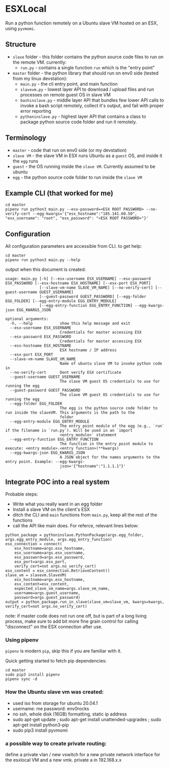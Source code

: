 # ESXLocal

Run a python function remotely on a Ubuntu slave VM hosted on an ESX, using `pyvmomi`.

## Structure

* `slave` folder - this folder contains the python source code files to run on the remote VM. currently:
  * `run.py` - contains a single function `run` which is the "entry point"
* `master` folder - the python library that should run on env0 side (tested from my linux devstation):
  * `main.py` - the cli entry point, and main function
  * `slavevm.py` - lowest layer API to download / upload files and run processes on remote guest OS in slave VM
  * `bashinslave.py` - middle layer API that bundles few lower API calls to invoke a bash script remotely, collect it's output, and fail with proper error reporting
  * `pythoninslave.py` - highest layer API that contains a class to package python source code folder and run it remotely.

## Terminology

* `master` - code that run on env0 side (or my devstation)
* `slave VM` - the slave VM in ESX runs Ubuntu as a `guest` OS, and inside it the `egg` runs
* `guest` - the OS running inside the `slave VM`. Currently assumed to be ubuntu
* `egg` - the python source code folder to run inside the `slave VM`

## Example CLI (that worked for me)

```
cd master
pipenv run python3 main.py --esx-password=<ESX ROOT PASSWORD> --no-verify-cert --egg-kwargs='{"esx_hostname":"185.141.60.50", "esx_username": "root", "esx_password": "<ESX ROOT PASSWORD>"}'
```

## Configuration

All configuration parameters are accessible from CLI. to get help:

```
cd master
pipenv run python3 main.py --help
```

output when this document is created:

```
usage: main.py [-h] [--esx-username ESX_USERNAME] --esx-password ESX_PASSWORD [--esx-hostname ESX_HOSTNAME] [--esx-port ESX_PORT]
               [--slave-vm-name SLAVE_VM_NAME] [--no-verify-cert] [--guest-username GUEST_USERNAME]
               [--guest-password GUEST_PASSWORD] [--egg-folder EGG_FOLDER] [--egg-entry-module EGG_ENTRY_MODULE]
               [--egg-entry-function EGG_ENTRY_FUNCTION] --egg-kwargs-json EGG_KWARGS_JSON

optional arguments:
  -h, --help            show this help message and exit
  --esx-username ESX_USERNAME
                        Credentials for master accessing ESX
  --esx-password ESX_PASSWORD
                        Credentials for master accessing ESX
  --esx-hostname ESX_HOSTNAME
                        ESX hostname / IP address
  --esx-port ESX_PORT
  --slave-vm-name SLAVE_VM_NAME
                        Name of ubuntu slave VM to invoke python code in
  --no-verify-cert      Dont verify ESX certificate
  --guest-username GUEST_USERNAME
                        The slave VM guest OS credentials to use for running the egg
  --guest-password GUEST_PASSWORD
                        The slave VM guest OS credentials to use for running the egg
  --egg-folder EGG_FOLDER
                        The egg is the python source code folder to run inside the slaveVM. This arguments is the path to the
                        folder
  --egg-entry-module EGG_ENTRY_MODULE
                        The entry point module of the egg (e.g., `run` if the filename is `run.py`). Will be used in an `import
                        <entry_module>` statement
  --egg-entry-function EGG_ENTRY_FUNCTION
                        The function in the entry point module to execute: <entry module>.<entry function>(**kwargs)
  --egg-kwargs-json EGG_KWARGS_JSON
                        A JSON object for the names arguments to the entry point. Example: --egg-kwargs-
                        json='{"hostname":"1.1.1.1"}'
```

## Integrate POC into a real system

Probable steps:

* Write what you really want in an egg folder
* Install a slave VM on the client's ESX
* ditch the CLI and `main` functions from `main.py`, keep all the rest of the functions
* call the API like main does. For referce, relevant lines below:

```
python_package = pythoninslave.PythonPackage(args.egg_folder, args.egg_entry_module, args.egg_entry_function)
esx_connection = connect(
    esx_hostname=args.esx_hostname,
    esx_username=args.esx_username,
    esx_password=args.esx_password,
    esx_port=args.esx_port,
    verify_cert=not args.no_verify_cert)
esx_content = esx_connection.RetrieveContent()
slave_vm = slavevm.SlaveVM(
    esx_hostname=args.esx_hostname,
    esx_content=esx_content,
    expected_slave_vm_name=args.slave_vm_name,
    username=args.guest_username,
    password=args.guest_password)
output = python_package.run_in_slave(slave_vm=slave_vm, kwargs=kwargs, verify_cert=not args.no_verify_cert)
```

note: if master code does not run one off, but is part of a long living process, make sure to
add bit more fine grain control for calling "disconnect" on the ESX connection after use.

### Using pipenv

`pipenv` is modern `pip`, skip this if you are familiar with it.

Quick getting started to fetch pip dependencies:

```
cd master
sudo pip3 install pipenv
pipenv sync -d
```

### How the Ubuntu slave vm was created:

* used iso from storage for ubuntu 20.04.1
* username: me password: env0rocks
* no ssh, whole disk (16GB) formatting, static ip address
* sudo apt-get update ; sudo apt-get install unattended-upgrades ; sudo apt-get install python3-pip
* sudo pip3 install pyvmomi

### a possible way to create private routing:

define a private vlan / new vswitch for a new private network interface for the esxlocal VM and a new vmk.
private a in 192.168.x.x
